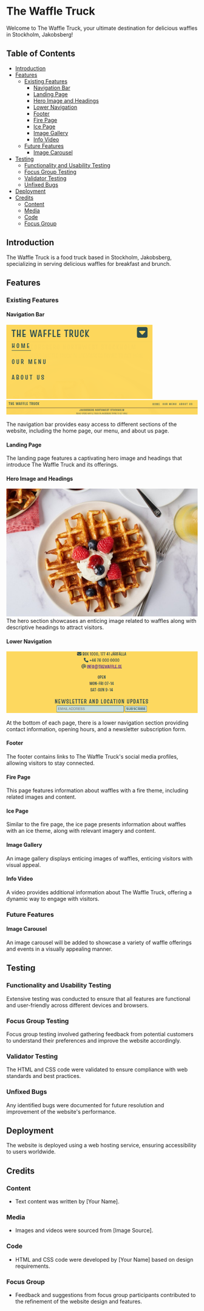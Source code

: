 # The Waffle Truck

Welcome to The Waffle Truck, your ultimate destination for delicious waffles in Stockholm, Jakobsberg!

## Table of Contents
- [Introduction](#introduction)
- [Features](#features)
  - [Existing Features](#existing-features)
    - [Navigation Bar](#navigation-bar)
    - [Landing Page](#landing-page)
    - [Hero Image and Headings](#hero-image-and-headings)
    - [Lower Navigation](#lower-navigation)
    - [Footer](#footer)
    - [Fire Page](#fire-page)
    - [Ice Page](#ice-page)
    - [Image Gallery](#image-gallery)
    - [Info Video](#info-video)
  - [Future Features](#future-features)
    - [Image Carousel](#image-carousel)
- [Testing](#testing)
  - [Functionality and Usability Testing](#functionality-and-usability-testing)
  - [Focus Group Testing](#focus-group-testing)
  - [Validator Testing](#validator-testing)
  - [Unfixed Bugs](#unfixed-bugs)
- [Deployment](#deployment)
- [Credits](#credits)
  - [Content](#content)
  - [Media](#media)
  - [Code](#code)
  - [Focus Group](#focus-group)

## Introduction
The Waffle Truck is a food truck based in Stockholm, Jakobsberg, specializing in serving delicious waffles for breakfast and brunch.

## Features

### Existing Features

#### Navigation Bar
![navbar mobile](assets/readme_images/Navbar%20mobile.png) ![navbar](assets/readme_images/navbar%20larger%20screen.png)

The navigation bar provides easy access to different sections of the website, including the home page, our menu, and about us page.

#### Landing Page
The landing page features a captivating hero image and headings that introduce The Waffle Truck and its offerings.

#### Hero Image and Headings
![Hero Image](assets/readme_images/theperfectloaf_my_best_sourdough_waffles-7-1080x720.jpg)
The hero section showcases an enticing image related to waffles along with descriptive headings to attract visitors.

#### Lower Navigation
![lower nav](assets/readme_images/Lower%20nav.png)

At the bottom of each page, there is a lower navigation section providing contact information, opening hours, and a newsletter subscription form.

#### Footer
The footer contains links to The Waffle Truck's social media profiles, allowing visitors to stay connected.

#### Fire Page
This page features information about waffles with a fire theme, including related images and content.

#### Ice Page
Similar to the fire page, the ice page presents information about waffles with an ice theme, along with relevant imagery and content.

#### Image Gallery
An image gallery displays enticing images of waffles, enticing visitors with visual appeal.

#### Info Video
A video provides additional information about The Waffle Truck, offering a dynamic way to engage with visitors.

### Future Features

#### Image Carousel
An image carousel will be added to showcase a variety of waffle offerings and events in a visually appealing manner.

## Testing

### Functionality and Usability Testing
Extensive testing was conducted to ensure that all features are functional and user-friendly across different devices and browsers.

### Focus Group Testing
Focus group testing involved gathering feedback from potential customers to understand their preferences and improve the website accordingly.

### Validator Testing
The HTML and CSS code were validated to ensure compliance with web standards and best practices.

### Unfixed Bugs
Any identified bugs were documented for future resolution and improvement of the website's performance.

## Deployment
The website is deployed using a web hosting service, ensuring accessibility to users worldwide.

## Credits

### Content
- Text content was written by [Your Name].

### Media
- Images and videos were sourced from [Image Source].

### Code
- HTML and CSS code were developed by [Your Name] based on design requirements.

### Focus Group
- Feedback and suggestions from focus group participants contributed to the refinement of the website design and features.
